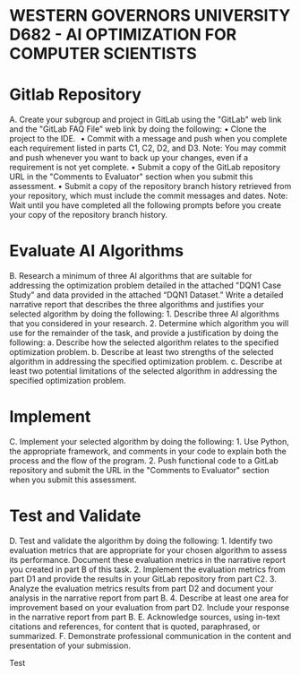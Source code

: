 # WESTERN GOVERNORS UNIVERSITY  D682 - AI OPTIMIZATION FOR COMPUTER SCIENTISTS
# Gitlab Repository
A.  Create your subgroup and project in GitLab using the "GitLab" web link and the "GitLab FAQ File" web link by doing the following:
•   Clone the project to the IDE.  
•   Commit with a message and push when you complete each requirement listed in parts C1, C2, D2, and D3.
Note: You may commit and push whenever you want to back up your changes, even if a requirement is not yet complete. 
•   Submit a copy of the GitLab repository URL in the "Comments to Evaluator" section when you submit this assessment.
•   Submit a copy of the repository branch history retrieved from your repository, which must include the commit messages and dates.
Note: Wait until you have completed all the following prompts before you create your copy of the repository branch history. 
# Evaluate AI Algorithms
B.  Research a minimum of three AI algorithms that are suitable for addressing the optimization problem detailed in the attached "DQN1 Case Study" and data provided in the attached “DQN1 Dataset.” Write a detailed narrative report that describes the three algorithms and justifies your selected algorithm by doing the following:
    1.  Describe three AI algorithms that you considered in your research.
    2.  Determine which algorithm you will use for the remainder of the task, and provide a justification by doing the following:
        a.  Describe how the selected algorithm relates to the specified optimization problem.
        b.  Describe at least two strengths of the selected algorithm in addressing the specified optimization problem.
    c.  Describe at least two potential limitations of the selected algorithm in addressing the specified optimization problem.
# Implement
C.  Implement your selected algorithm by doing the following:
    1.  Use Python, the appropriate framework, and comments in your code to explain both the process and the flow of the program.
    2.  Push functional code to a GitLab repository and submit the URL in the "Comments to Evaluator" section when you submit this assessment.
# Test and Validate
D.  Test and validate the algorithm by doing the following:
    1.  Identify two evaluation metrics that are appropriate for your chosen algorithm to assess its performance. Document these evaluation metrics in the narrative report you created in part B of this task.
    2.  Implement the evaluation metrics from part D1 and provide the results in your GitLab repository from part C2.
    3.  Analyze the evaluation metrics results from part D2 and document your analysis in the narrative report from part B.
    4.  Describe at least one area for improvement based on your evaluation from part D2. Include your response in the narrative report from part B.
E.  Acknowledge sources, using in-text citations and references, for content that is quoted, paraphrased, or summarized.
F.  Demonstrate professional communication in the content and presentation of your submission.

Test